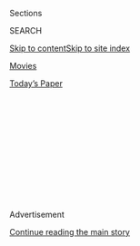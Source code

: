 <div id="app">

<div>

<div>

<div>

<div class="NYTAppHideMasthead css-1q2w90k e1suatyy0">

<div class="section css-ui9rw0 e1suatyy2">

<div class="css-eph4ug er09x8g0">

<div class="css-6n7j50">

</div>

<span class="css-1dv1kvn">Sections</span>

<div class="css-10488qs">

<span class="css-1dv1kvn">SEARCH</span>

</div>

[Skip to content](#site-content)[Skip to site index](#site-index)

</div>

<div id="masthead-section-label" class="css-1wr3we4 eaxe0e00">

[Movies](https://www.nytimes.com/section/movies)

</div>

<div class="css-10698na e1huz5gh0">

</div>

</div>

<div id="masthead-bar-one" class="section hasLinks css-15hmgas e1csuq9d3">

<div class="css-uqyvli e1csuq9d0">

</div>

<div class="css-1uqjmks e1csuq9d1">

</div>

<div class="css-9e9ivx">

[](https://myaccount.nytimes.com/auth/login?response_type=cookie&client_id=vi)

</div>

<div class="css-1bvtpon e1csuq9d2">

[Today’s Paper](https://www.nytimes.com/section/todayspaper)

</div>

</div>

</div>

</div>

<div data-aria-hidden="false">

<div id="site-content" role="main">

<div>

<div class="css-1aor85t" style="opacity:0.000000001;z-index:-1;visibility:hidden">

<div class="css-1hqnpie">

<div class="css-epjblv">

<span class="css-17xtcya">[Movies](/section/movies)</span><span class="css-x15j1o">|</span><span class="css-fwqvlz">FILM
REVIEW; Her Mom May Kick, But a Girl Plays to Win</span>

</div>

<div class="css-k008qs">

<div class="css-1iwv8en">

<span class="css-18z7m18"></span>

<div>

</div>

</div>

<span class="css-1n6z4y"></span>

<div class="css-1705lsu">

<div class="css-4xjgmj">

<div class="css-4skfbu" role="toolbar" data-aria-label="Social Media Share buttons, Save button, and Comments Panel with current comment count" data-testid="share-tools">

  - 
  - 
  - 
  - 
    
    <div class="css-6n7j50">
    
    </div>

  - 

</div>

</div>

</div>

</div>

</div>

</div>

<div id="NYT_TOP_BANNER_REGION" class="css-13pd83m">

</div>

<div id="top-wrapper" class="css-1sy8kpn">

<div id="top-slug" class="css-l9onyx">

Advertisement

</div>

[Continue reading the main story](#after-top)

<div class="ad top-wrapper" style="text-align:center;height:100%;display:block;min-height:250px">

<div id="top" class="place-ad" data-position="top" data-size-key="top">

</div>

</div>

<div id="after-top">

</div>

</div>

<div id="sponsor-wrapper" class="css-1hyfx7x">

<div id="sponsor-slug" class="css-19vbshk">

Supported by

</div>

[Continue reading the main story](#after-sponsor)

<div id="sponsor" class="ad sponsor-wrapper" style="text-align:center;height:100%;display:block">

</div>

<div id="after-sponsor">

</div>

</div>

FILM REVIEW

<div class="css-1vkm6nb ehdk2mb0">

# FILM REVIEW; Her Mom May Kick, But a Girl Plays to Win

</div>

<div class="css-170u9t6">

<div class="css-1c4e8vg">

<div class="css-83hgbf">

  - Bend It Like Beckham  
    Directed by <span>Gurinder Chadha</span>
    Comedy, Drama, Romance, Sport
    PG-13
    1h 52m

</div>

</div>

</div>

<div class="css-xt80pu e12qa4dv0">

<div class="css-18e8msd">

<div class="css-vp77d3 epjyd6m0">

<div class="css-1baulvz">

By [<span class="css-1baulvz last-byline" itemprop="name">A. O.
Scott</span>](https://www.nytimes.com/by/a-o-scott)

</div>

</div>

  - March 12, 2003

  - 
    
    <div class="css-4xjgmj">
    
    <div class="css-d8bdto" role="toolbar" data-aria-label="Social Media Share buttons, Save button, and Comments Panel with current comment count" data-testid="share-tools">
    
      - 
      - 
      - 
      - 
        
        <div class="css-6n7j50">
        
        </div>
    
      - 
    
    </div>
    
    </div>

</div>

</div>

<div class="section meteredContent css-1r7ky0e" name="articleBody" itemprop="articleBody">

<div class="css-1fanzo5 StoryBodyCompanionColumn">

<div class="css-53u6y8">

''Bend It Like Beckham,'' a genial ethnic sports comedy directed by
Gurinder Chadha, was a big hit in Britain last year, and Fox Searchlight
deserves credit for releasing it in this country with a title that will
be, to much of the American audience, utterly incomprehensible. It
certainly was to me, until a friend who had recently been in London
passed on an explanation that had been given to him in a pub there.
Beckham is David Beckham, star of the Manchester United soccer team (and
the husband of one of the Spice Girls). The observation ''nobody bends
it like Beckham,'' from which the title derives, apparently refers to
his ability to curve the ball past the opposing goalkeeper.

The line is reverently uttered by Jess (Parminder Nagra), the younger
daughter of a family of middle-class Punjabi immigrants (by way of East
Africa) residing in a London suburb. Jess's passion for soccer puts her
at odds with her parents who, while not hidebound traditionalists,
nonetheless think sports are an improper pastime for an almost-grown
teenager with marriage and university to think about.

Her older sister Pinky (Archie Panjabi), whose wedding is approaching,
is puzzled that Jess does not share her boy-crazy, shopping-centered
approach to life. So when Jess, recruited by her new best friend Jules
(Keira Knightley), begins to train with the girls' auxiliary of a local
football club, she precipitates a culture clash that ripples outward
from her own household and becomes more and more complicated until the
big game comes along to sort it all out.

The title, and some of the local dialect, may require a bit of
translation, but the film's warm-and-fuzzy amalgam of multiculturalism
and feminism will look very familiar indeed. It is stuffed to bursting
with affectionate stereotypes and the sticky, somewhat oppressive
Gemütlichkeit that is the hallmark, at least on screen, of immigrant
families, wherever they come from and wherever they reside.

</div>

</div>

<div class="css-1fanzo5 StoryBodyCompanionColumn">

<div class="css-53u6y8">

Ms. Chadha's previous movie, ''What's Cooking?'' made this point fairly
explicitly, as it dropped in on the Thanksgiving dinners of a series of
families -- Vietnamese, Mexican-American, Jewish and African-American --
living in the same Los Angeles neighborhood and struggling through a
series of domestic crises. If ''Bend It Like Beckham'' had focused on
Pinky rather than Jess, it might have been ''My Big Fat Sikh Wedding.''

Its cheery inoffensiveness, though, is in some ways disappointing. The
South Asian diaspora has inspired some exceptionally clever and
cosmopolitan movies from the likes of Hanif Kureishi and Mira Nair, and
coming after ''Monsoon Wedding'' and ''My Son the Fanatic,'' ''Bend It
Like Beckham'' seems like a step backward. Modern life, for the
characters in Ms. Nair's or Mr. Kureishi's films, is a vortex of
contradiction and confusion, and their stories unfold with an
appropriately swirling, dizzy rhythm. But Ms. Chadha prefers the
schematism of the sitcom, in which humor and pathos are carefully and
predictably rationed, and people have the capacity to change but never
to surprise. The girl-power plot is built, curiously enough, on a
scaffolding of mild misogyny. Both Jess and Jules are held back by their
shrill, overbearing mothers, who insist on outmoded norms of femininity
while the dads, when the chips are down, are patient and supportive.

The cast acquits itself with exemplary good humor. The tiny Ms. Nagra,
her mouth set in a pout of determination, has a charming, disarming
directness that steers the movie through its easily foreseeable
complications. But rather than risk allowing her characters to blossom
into full human oddness, Ms. Chadha saddles them with cute mannerisms
and binds them together with curlicues of plot, all of which are
feverishly tied together by the end.

It is not enough that Jess develop a crush on her coach (Jonathan Rhys
Meyers), which makes her Jules's romantic rival. It must turn out that
all three are having communication problems with their parents, problems
that will be happily solved after the big game, the big wedding and the
big montage that conjoins them. If Ms. Chadha's direction were as
compulsive as the writing (she collaborated on the screenplay with
Guljit Bindra and Paul Mayeda Berges), ''Bend It Like Beckham'' might
have been tighter, funnier and, above all, shorter.

''Bend It Like Beckham'' is rated PG-13. It has some mildly risqué
situations and references.

BEND IT LIKE BECKHAM

</div>

</div>

<div class="css-1fanzo5 StoryBodyCompanionColumn">

<div class="css-53u6y8">

Directed by Gurinder Chadha; written by Ms. Chadha, Guljit Bindra and
Paul Mayeda Berges; director of photography, Jong Lin; edited by Justin
Krish; music by Craig Pruess; production designer, Nick Ellis; produced
by Deepak Nayar and Ms. Chadha; released by Fox Searchlight Pictures.
Running time: 112 minutes. This film is rated PG-13.

WITH: Parminder Nagra (Jess Bhamra), Keira Knightley (Jules Paxton),
Jonathan Rhys Meyers (Joe), Anupam Kher (Mr. Bhamra), Archie Panjabi
(Pinky Bhamra), Shaznay Lewis (Mel), Frank Harper (Mike Paxton), Juliet
Stevenson (Paula Paxton) and Shaheen Khan (Mrs. Bhamra).

</div>

</div>

</div>

<div>

</div>

<div>

</div>

<div>

</div>

<div>

<div id="bottom-wrapper" class="css-1ede5it">

<div id="bottom-slug" class="css-l9onyx">

Advertisement

</div>

[Continue reading the main story](#after-bottom)

<div id="bottom" class="ad bottom-wrapper" style="text-align:center;height:100%;display:block;min-height:90px">

</div>

<div id="after-bottom">

</div>

</div>

</div>

</div>

</div>

## Site Index

<div>

</div>

## Site Information Navigation

  - [© <span>2020</span> <span>The New York Times
    Company</span>](https://help.nytimes.com/hc/en-us/articles/115014792127-Copyright-notice)

<!-- end list -->

  - [NYTCo](https://www.nytco.com/)
  - [Contact
    Us](https://help.nytimes.com/hc/en-us/articles/115015385887-Contact-Us)
  - [Work with us](https://www.nytco.com/careers/)
  - [Advertise](https://nytmediakit.com/)
  - [T Brand Studio](http://www.tbrandstudio.com/)
  - [Your Ad
    Choices](https://www.nytimes.com/privacy/cookie-policy#how-do-i-manage-trackers)
  - [Privacy](https://www.nytimes.com/privacy)
  - [Terms of
    Service](https://help.nytimes.com/hc/en-us/articles/115014893428-Terms-of-service)
  - [Terms of
    Sale](https://help.nytimes.com/hc/en-us/articles/115014893968-Terms-of-sale)
  - [Site Map](https://spiderbites.nytimes.com)
  - [Help](https://help.nytimes.com/hc/en-us)
  - [Subscriptions](https://www.nytimes.com/subscription?campaignId=37WXW)

</div>

</div>

</div>

</div>
